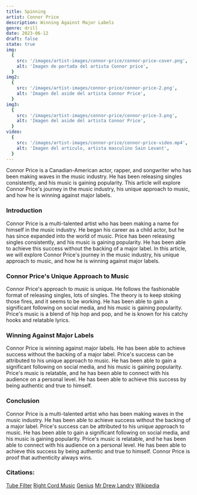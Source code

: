 ```yaml
---
title: Spinning
artist: Connor Price
description: Winning Against Major Labels
genre: drill
date: 2023-06-12
draft: false
state: true
img:
  {
    src: '/images/artist-images/connor-price/connor-price-cover.png',
    alt: 'Imagen de portada del artista Connor price',
  }
img2:
  {
    src: '/images/artist-images/connor-price/connor-price-2.png',
    alt: 'Imagen del aside del artista Connor Price',
  }
img3:
  {
    src: '/images/artist-images/connor-price/connor-price-3.png',
    alt: 'Imagen del aside del artista Connor Price',
  }
video:
  {
    src: '/images/artist-images/connor-price/connor-price-video.mp4',
    alt: 'Imagen del articulo, artista masculino Sain Levant',
  }
---
```


Connor Price is a Canadian-American actor, rapper, and songwriter who has been making waves in the music industry. He has been releasing singles consistently, and his music is gaining popularity. This article will explore Connor Price's journey in the music industry, his unique approach to music, and how he is winning against major labels.

### Introduction

Connor Price is a multi-talented artist who has been making a name for himself in the music industry. He began his career as a child actor, but he has since expanded into the world of music. Price has been releasing singles consistently, and his music is gaining popularity. He has been able to achieve this success without the backing of a major label. In this article, we will explore Connor Price's journey in the music industry, his unique approach to music, and how he is winning against major labels.

### Connor Price's Unique Approach to Music

Connor Price's approach to music is unique. He follows the fashionable format of releasing singles, lots of singles. The theory is to keep stoking those fires, and it seems to be working. He has been able to gain a significant following on social media, and his music is gaining popularity. Price's music is a blend of hip hop and pop, and he is known for his catchy hooks and relatable lyrics.

### Winning Against Major Labels

Connor Price is winning against major labels. He has been able to achieve success without the backing of a major label. Price's success can be attributed to his unique approach to music. He has been able to gain a significant following on social media, and his music is gaining popularity. Price's music is relatable, and he has been able to connect with his audience on a personal level. He has been able to achieve this success by being authentic and true to himself.

### Conclusion

Connor Price is a multi-talented artist who has been making waves in the music industry. He has been able to achieve success without the backing of a major label. Price's success can be attributed to his unique approach to music. He has been able to gain a significant following on social media, and his music is gaining popularity. Price's music is relatable, and he has been able to connect with his audience on a personal level. He has been able to achieve this success by being authentic and true to himself. Connor Price is proof that authenticity always wins.

### Citations:

[Tube Filter](https://www.tubefilter.com/2023/05/25/youtube-millionaires-connor-price/)
[Right Cord Music](https://www.rightchordmusic.co.uk/connor-price-winning/)
[Genius](https://genius.com/Nic-d-and-connor-price-tuesday-lyrics)
[Mr Drew Landry](https://mrdrewlandry.medium.com/authenticity-always-wins-an-interview-with-rapper-connor-price-ea92d75e7442)
[Wikipedia](https://en.wikipedia.org/wiki/Connor_Price)
